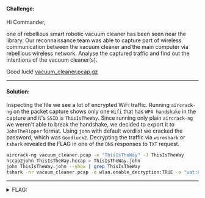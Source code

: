 #### Challenge:

Hi Commander,

one of rebellious smart robotic vacuum cleaner has been seen near the library. Our reconnaissance team was able to capture part of wireless communication between the vacuum cleaner and the main computer via rebellious wireless network. Analyse the captured traffic and find out the intentions of the vacuum cleaner(s).

Good luck! [vacuum_cleaner.pcap.gz](./vacuum_cleaner.pcap.gz ":ignore")

---

#### Solution:

Inspecting the file we see a lot of encrypted WiFi traffic. Running `aircrack-ng` on the packet capture shows only one `Wifi` that has `WPA handshake` in the capture and it's `SSID` is `ThisIsTheWay`. Since running only plain `aircrack-ng` we weren't able to break the handshake, we decided to export it to `JohnTheRipper` format. Using `john` with default wordlist we cracked the password, which was `Goodluck2`. Decrypting the traffic via `wireshark` or `tshark` revealed the FLAG in one of the `DNS` responses to `TXT` request.

```bash
aircrack-ng vacuum_cleaner.pcap -e "ThisIsTheWay" -J ThisIsTheWay
hccap2john ThisIsTheWay.hccap > ThisIsTheWay.john
john ThisIsTheWay.john --show | grep ThisIsTheWay
tshark -nr vacuum_cleaner.pcap -o wlan.enable_decryption:TRUE -o "uat:80211_keys:\"wpa-pwd\",\"Goodluck2:ThisIsTheWay\"" -V | grep FLAG
```

---

<details><summary>FLAG:</summary>

```
FLAG{M4nW-dxEA-88lo-P4ss}
```

</details>
